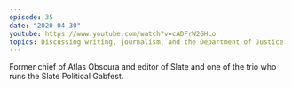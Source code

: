 ```yaml
---
episode: 35
date: "2020-04-30"
youtube: https://www.youtube.com/watch?v=cADFrW2GHLo
topics: Discussing writing, journalism, and the Department of Justice
---
```

Former chief of Atlas Obscura and editor of Slate and one of the trio who runs the Slate Political Gabfest.
